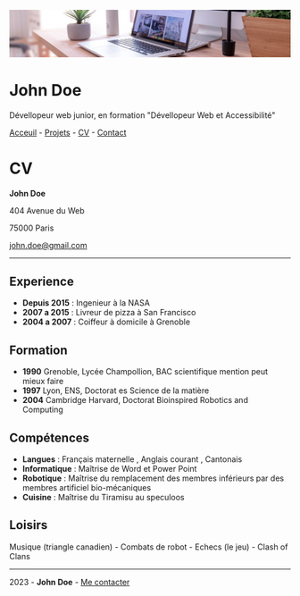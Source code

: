 ![image](https://github.com/Tom-Roche-Oclock/S01E11-Atelier-Recap/blob/main/img/desk-banner.jpg?raw=true)

# **John Doe** 

Dévellopeur web junior, en formation "Dévellopeur Web et Accessibilité"

[Acceuil](README.md) - [Projets](projets.md) - [CV](CV.md) - [Contact](Contact.md)

# **CV**

**John Doe**

404 Avenue du Web

75000 Paris

[john.doe@gmail.com]()

----

## **Experience**

- **Depuis 2015** : Ingenieur à la NASA
- **2007 a 2015** : Livreur de pizza à San Francisco
- **2004 a 2007** : Coiffeur à domicile à Grenoble
  
## **Formation**

- **1990** Grenoble, Lycée Champollion, BAC scientifique mention peut mieux faire
- **1997** Lyon, ENS, Doctorat es Science de la matière
- **2004** Cambridge Harvard, Doctorat Bioinspired Robotics and Computing

## **Compétences**

- **Langues** : Français maternelle , Anglais courant , Cantonais
- **Informatique** : Maîtrise de Word et Power Point
- **Robotique** : Maîtrise du remplacement des membres inférieurs par des membres artificiel bio-mécaniques
- **Cuisine** : Maîtrise du Tiramisu au speculoos

## **Loisirs**

Musique (triangle canadien) - Combats de robot - Echecs (le jeu) - Clash of Clans

----

2023 - **John Doe** - [Me contacter](Contact.md)